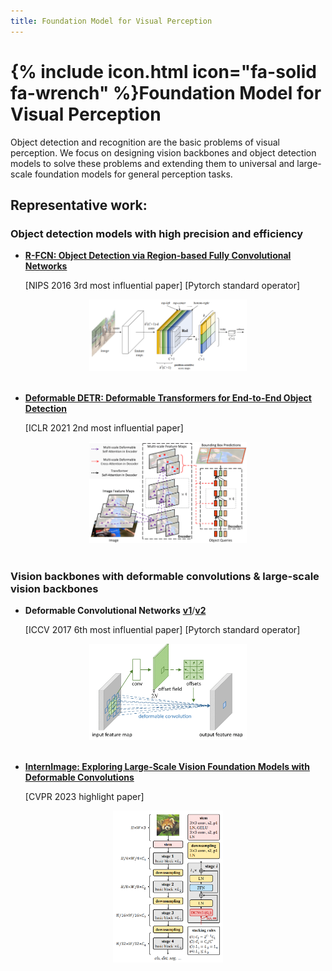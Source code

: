 ```yaml
---
title: Foundation Model for Visual Perception
---
```


# {% include icon.html icon="fa-solid fa-wrench" %}Foundation Model for Visual Perception

Object detection and recognition are the basic problems of visual perception. We focus on designing vision backbones and object detection models to solve these problems and extending them to universal and large-scale foundation models for general perception tasks.

## Representative work:

### Object detection models with high precision and efficiency

- [**R-FCN: Object Detection via Region-based Fully Convolutional Networks**](https://arxiv.org/abs/1605.06409)

    [NIPS 2016 3rd most influential paper] [Pytorch standard operator]

<div align="center">
  <img width="50%" src="../images/r-fcn.png"/>
</div>
<br>

- [**Deformable DETR: Deformable Transformers for End-to-End Object Detection**](https://arxiv.org/abs/2010.04159)

    [ICLR 2021 2nd most influential paper]

<div align="center">
  <img width="50%" src="../images/deformable_detr.png"/>
</div>
<br>

### Vision backbones with deformable convolutions & large-scale vision backbones

- **Deformable Convolutional Networks** [**v1**](https://arxiv.org/abs/1703.06211)/[**v2**](https://arxiv.org/abs/1811.11168)

    [ICCV 2017 6th most influential paper] [Pytorch standard operator]

<div align="center">
  <img width="50%" src="../images/dcn.png"/>
</div>
<br>

- [**InternImage: Exploring Large-Scale Vision Foundation Models with Deformable Convolutions**](https://arxiv.org/abs/2211.05778) 

    [CVPR 2023 highlight paper]

<div align="center">
  <img width="35%" src="../images/dcn-v3.png"/>
</div>
<br>